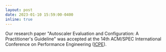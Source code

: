 ```yaml
---
layout: post
date: 2023-01-10 15:59:00-0400
inline: true
---
```


Our research paper "Autoscaler Evaluation and Configuration: A Practitioner's Guideline" was accepted at the 14th ACM/SPEC International Conference on Performance Engineering ([ICPE](https://icpe2023.spec.org/)).
